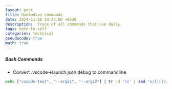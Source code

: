 ```yaml
---
layout: post
title: Quotodian commands
date: 2024-11-28 14:45:00 +0530
description:  Trace of all commands that use daily.
tags: note-to-self
categories: technical
pseudocode: true
math: true
---
```

##### Bash Commands

- Convert .vscode->launch.json debug to commandline
```Bash
echo ["vscode-text", "--args1", "--args2"] | tr -d '\n' | sed 's/[][]//g; s/"//g; s/,//g; s/[[:space:]]\+/ /g'
```